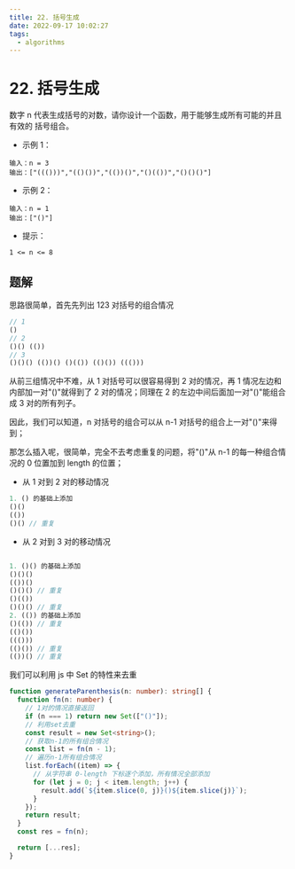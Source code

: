 ```yaml
---
title: 22. 括号生成
date: 2022-09-17 10:02:27
tags:
  - algorithms
---
```


# 22. 括号生成

数字 n 代表生成括号的对数，请你设计一个函数，用于能够生成所有可能的并且 有效的 括号组合。

- 示例 1：

```
输入：n = 3
输出：["((()))","(()())","(())()","()(())","()()()"]
```

- 示例 2：

```
输入：n = 1
输出：["()"]
```

- 提示：

```
1 <= n <= 8
```

## 题解

思路很简单，首先先列出 123 对括号的组合情况

```js
// 1
()
// 2
()() (())
// 3
()()() (())() ()(()) (()()) ((()))
```

从前三组情况中不难，从 1 对括号可以很容易得到 2 对的情况，再 1 情况左边和内部加一对"()"就得到了 2 对的情况；同理在 2 的左边中间后面加一对"()"能组合成 3 对的所有列子。

因此，我们可以知道，n 对括号的组合可以从 n-1 对括号的组合上一对"()"来得到；

那怎么插入呢，很简单，完全不去考虑重复的问题，将"()"从 n-1 的每一种组合情况的 0 位置加到 length 的位置；

- 从 1 对到 2 对的移动情况

```js
1. () 的基础上添加
()()
(())
()() // 重复
```

- 从 2 对到 3 对的移动情况

```js

1. ()() 的基础上添加
()()()
(())()
()()() // 重复
()(())
()()() // 重复
2. (()) 的基础上添加
()(()) // 重复
(()())
((()))
(()()) // 重复
(())() // 重复
```

我们可以利用 js 中 Set 的特性来去重

```ts
function generateParenthesis(n: number): string[] {
  function fn(n: number) {
    // 1对的情况直接返回
    if (n === 1) return new Set(["()"]);
    // 利用set去重
    const result = new Set<string>();
    // 获取n-1的所有组合情况
    const list = fn(n - 1);
    // 遍历n-1所有组合情况
    list.forEach((item) => {
      // 从字符串 0-length 下标逐个添加，所有情况全部添加
      for (let j = 0; j < item.length; j++) {
        result.add(`${item.slice(0, j)}()${item.slice(j)}`);
      }
    });
    return result;
  }
  const res = fn(n);

  return [...res];
}
```
